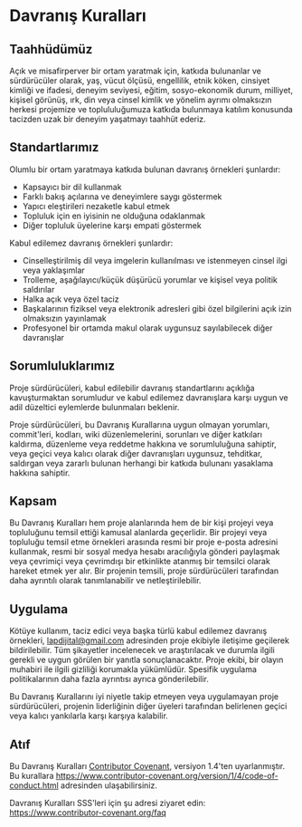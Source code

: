 # Davranış Kuralları

## Taahhüdümüz

Açık ve misafirperver bir ortam yaratmak için, katkıda bulunanlar ve sürdürücüler olarak, yaş, vücut ölçüsü, engellilik, etnik köken, cinsiyet kimliği ve ifadesi, deneyim seviyesi, eğitim, sosyo-ekonomik durum, milliyet, kişisel görünüş, ırk, din veya cinsel kimlik ve yönelim ayrımı olmaksızın herkesi projemize ve toplululuğumuza katkıda bulunmaya katılım konusunda tacizden uzak bir deneyim yaşatmayı taahhüt ederiz.

## Standartlarımız

Olumlu bir ortam yaratmaya katkıda bulunan davranış örnekleri şunlardır:

* Kapsayıcı bir dil kullanmak
* Farklı bakış açılarına ve deneyimlere saygı göstermek
* Yapıcı eleştirileri nezaketle kabul etmek
* Topluluk için en iyisinin ne olduğuna odaklanmak
* Diğer topluluk üyelerine karşı empati göstermek

Kabul edilemez davranış örnekleri şunlardır:

* Cinselleştirilmiş dil veya imgelerin kullanılması ve istenmeyen cinsel ilgi veya yaklaşımlar
* Trolleme, aşağılayıcı/küçük düşürücü yorumlar ve kişisel veya politik saldırılar
* Halka açık veya özel taciz
* Başkalarının fiziksel veya elektronik adresleri gibi özel bilgilerini açık izin olmaksızın yayınlamak
* Profesyonel bir ortamda makul olarak uygunsuz sayılabilecek diğer davranışlar

## Sorumluluklarımız

Proje sürdürücüleri, kabul edilebilir davranış standartlarını açıklığa kavuşturmaktan sorumludur ve kabul edilemez davranışlara karşı uygun ve adil düzeltici eylemlerde bulunmaları beklenir.

Proje sürdürücüleri, bu Davranış Kurallarına uygun olmayan yorumları, commit'leri, kodları, wiki düzenlemelerini, sorunları ve diğer katkıları kaldırma, düzenleme veya reddetme hakkına ve sorumluluğuna sahiptir, veya geçici veya kalıcı olarak diğer davranışları uygunsuz, tehditkar, saldırgan veya zararlı bulunan herhangi bir katkıda bulunanı yasaklama hakkına sahiptir.

## Kapsam

Bu Davranış Kuralları hem proje alanlarında hem de bir kişi projeyi veya topluluğunu temsil ettiği kamusal alanlarda geçerlidir. Bir projeyi veya topluluğu temsil etme örnekleri arasında resmi bir proje e-posta adresini kullanmak, resmi bir sosyal medya hesabı aracılığıyla gönderi paylaşmak veya çevrimiçi veya çevrimdışı bir etkinlikte atanmış bir temsilci olarak hareket etmek yer alır. Bir projenin temsili, proje sürdürücüleri tarafından daha ayrıntılı olarak tanımlanabilir ve netleştirilebilir.

## Uygulama

Kötüye kullanım, taciz edici veya başka türlü kabul edilemez davranış örnekleri, lapdijital@gmail.com adresinden proje ekibiyle iletişime geçilerek bildirilebilir. Tüm şikayetler incelenecek ve araştırılacak ve durumla ilgili gerekli ve uygun görülen bir yanıtla sonuçlanacaktır. Proje ekibi, bir olayın muhabiri ile ilgili gizliliği korumakla yükümlüdür. Spesifik uygulama politikalarının daha fazla ayrıntısı ayrıca gönderilebilir.

Bu Davranış Kurallarını iyi niyetle takip etmeyen veya uygulamayan proje sürdürücüleri, projenin liderliğinin diğer üyeleri tarafından belirlenen geçici veya kalıcı yankılarla karşı karşıya kalabilir.

## Atıf

Bu Davranış Kuralları [Contributor Covenant][homepage], versiyon 1.4'ten uyarlanmıştır. Bu kurallara https://www.contributor-covenant.org/version/1/4/code-of-conduct.html adresinden ulaşabilirsiniz.

[homepage]: https://www.contributor-covenant.org

Davranış Kuralları SSS'leri için şu adresi ziyaret edin: https://www.contributor-covenant.org/faq
